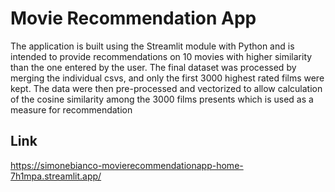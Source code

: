# Movie Recommendation App

The application is built using the Streamlit module with Python and is intended to provide recommendations on 10 movies with higher similarity than the one entered by the user. The final dataset was processed by merging the individual csvs, and only the first 3000 highest rated films were kept. The data were then pre-processed and vectorized to allow calculation of the cosine similarity among the 3000 films presents which is used as a measure for recommendation

## Link

https://simonebianco-movierecommendationapp-home-7h1mpa.streamlit.app/
